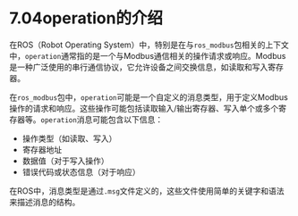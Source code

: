 # 7.04operation的介绍

在ROS（Robot Operating System）中，特别是在与`ros_modbus`包相关的上下文中，`operation`通常指的是一个与Modbus通信相关的操作请求或响应。Modbus是一种广泛使用的串行通信协议，它允许设备之间交换信息，如读取和写入寄存器。

在`ros_modbus`包中，`operation`可能是一个自定义的消息类型，用于定义Modbus操作的请求和响应。这些操作可能包括读取输入/输出寄存器、写入单个或多个寄存器等。`operation`消息可能包含以下信息：

- 操作类型（如读取、写入）
- 寄存器地址
- 数据值（对于写入操作）
- 错误代码或状态信息（对于响应）

在ROS中，消息类型是通过`.msg`文件定义的，这些文件使用简单的关键字和语法来描述消息的结构。